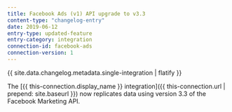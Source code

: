 ```yaml
---
title: Facebook Ads (v1) API upgrade to v3.3
content-type: "changelog-entry"
date: 2019-06-12
entry-type: updated-feature
entry-category: integration
connection-id: facebook-ads
connection-version: 1
---
```


{{ site.data.changelog.metadata.single-integration | flatify }}

The [{{ this-connection.display_name }} integration]({{ this-connection.url | prepend: site.baseurl }}) now replicates data using version 3.3 of the Facebook Marketing API.